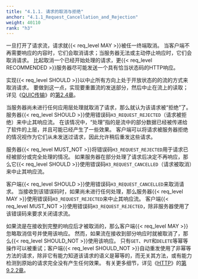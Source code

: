 ```yaml
---
title: "4.1.1. 请求的取消与拒绝"
anchor: "4.1.1_Request_Cancellation_and_Rejection"
weight: 40110
rank: "h3"
---
```


一旦打开了请求流，请求就{{< req_level MAY >}}被任一终端取消。
当客户端不再需要响应的内容时，它们会取消请求；当服务器无法或主动停止响应时，它们会取消请求。
比起取消一个已经开始处理的请求，更{{< req_level RECOMMENDED >}}服务器尽可能发送一个具有恰当状态码的HTTP响应。

实现{{< req_level SHOULD >}}以中止所有方向上处于开放状态的的流的方式来取消请求。
要做到这一点，实现要重置流的发送部分，然后中止在流上的读取；详见《[QUIC传输](../RFC9000_Chinese_Simplified)》的[第2.4章](../RFC9000_Chinese_Simplified/#2.4._Operations_on_Streams)。

当服务器尚未进行任何应用层处理就取消了请求，那么就认为该请求被“拒绝”了。
服务器{{< req_level SHOULD >}}使用错误码`H3_REQUEST_REJECTED`（请求被拒绝）来中止其响应流。
在该情况中，“处理”指的是流中的部分数据已经被传递给了软件的上层，并且可能已经产生了一些效果。
客户端可以将请求被服务器拒绝的情况视作为它们从未发送过请求，因此允许稍后重发这些请求。

服务器{{< req_level MUST_NOT >}}将错误码`H3_REQUEST_REJECTED`用于请求已经被部分或完全处理的情况。
如果服务器在部分处理了请求后决定不再响应，那么它{{< req_level SHOULD >}}使用错误码`H3_REQUEST_CANCELLED`（请求被取消）来中止其响应流。

客户端{{< req_level SHOULD >}}使用错误码`H3_REQUEST_CANCELLED`来取消请求。
当接收到该错误码时，如果尚未进行任何处理，那么服务器{{< req_level MAY >}}使用错误码`H3_REQUEST_REJECTED`来中止其响应流。
客户端{{< req_level MUST_NOT >}}使用错误码`H3_REQUEST_REJECTED`，除非服务器使用了该错误码来要求关闭请求流。

如果流是在接收到完整的响应后才被取消的，那么客户端{{< req_level MAY >}}忽略取消信号并使用该响应。
然而，如果流在接收到部分响应时就被取消了，那么{{< req_level SHOULD_NOT >}}使用该响应。
只有`GET`、`PUT`和`DELETE`等幂等操作可以被重试；客户端{{< req_level SHOULD_NOT >}}自动重发使用了非幂等方法的请求，除非它有能力知道该请求的语义是幂等的，而无关其方法，或有能力检测到原始的请求完全没有产生任何效果。
有关更多细节，详见《[HTTP](https://www.rfc-editor.org/info/rfc9110)》的[第9.2.2章](https://www.rfc-editor.org/rfc/rfc9110#section-9.2.2)。
